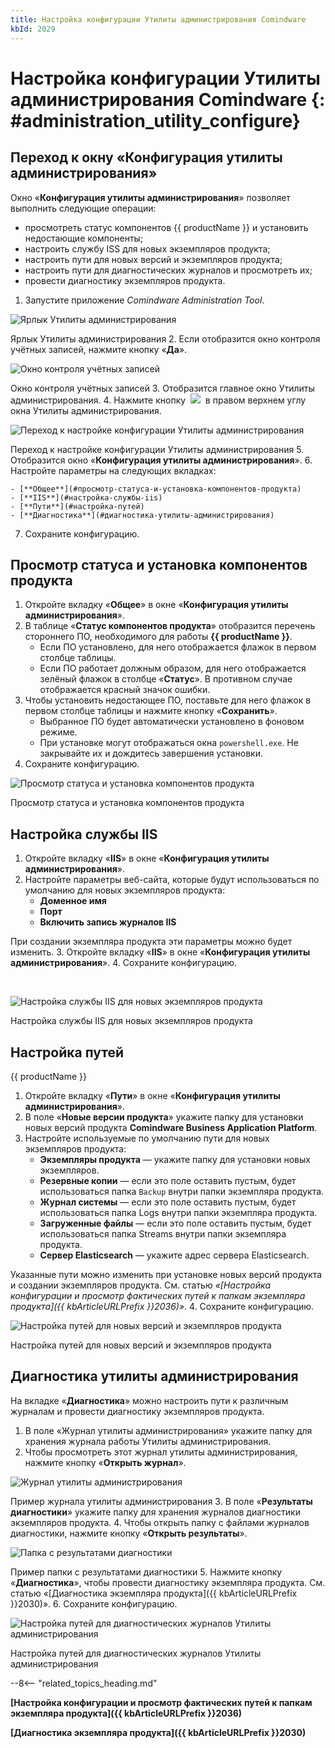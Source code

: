 ```yaml
---
title: Настройка конфигурации Утилиты администрирования Comindware
kbId: 2029
---
```


# Настройка конфигурации Утилиты администрирования Comindware {: #administration_utility_configure}

## Переход к окну «Конфигурация утилиты администрирования»

Окно «**Конфигурация утилиты администрирования**» позволяет выполнить следующие операции:

- просмотреть статус компонентов {{ productName }} и установить недостающие компоненты;
- настроить службу ISS для новых экземпляров продукта;
- настроить пути для новых версий и экземпляров продукта;
- настроить пути для диагностических журналов и просмотреть их;
- провести диагностику экземпляров продукта.

1. Запустите приложение *Comindware Administration Tool*.

![Ярлык Утилиты администрирования](https://kb.comindware.ru/assets/img_667a7d67b3735.png)

Ярлык Утилиты администрирования
2. Если отобразится окно контроля учётных записей, нажмите кнопку «**Да**».

![Окно контроля учётных записей](https://kb.comindware.ru/assets/img_667eab00ba55e.png)

Окно контроля учётных записей
3. Отобразится главное окно Утилиты администрирования.
4. Нажмите кнопку  ![](https://kb.comindware.ru/assets/img_667a7e419e390.png)  в правом верхнем углу окна Утилиты администрирования.

![Переход к настройке конфигурации Утилиты администрирования](https://kb.comindware.ru/assets/img_667ab2b1abb84.png)

Переход к настройке конфигурации Утилиты администрирования
5. Отобразится окно «**Конфигурация утилиты администрирования**».
6. Настройте параметры на следующих вкладках:

	- [**Общее**](#просмотр-статуса-и-установка-компонентов-продукта)
	- [**IIS**](#настройка-службы-iis)
	- [**Пути**](#настройка-путей)
	- [**Диагностика**](#диагностика-утилиты-администрирования)
7. Сохраните конфигурацию.

## Просмотр статуса и установка компонентов продукта

1. Откройте вкладку «**Общее**» в окне «**Конфигурация утилиты администрирования**».
2. В таблице «**Статус компонентов продукта**» отобразится перечень стороннего ПО, необходимого для работы **{{ productName }}**.
	- Если ПО установлено, для него отображается флажок в первом столбце таблицы.
	- Если ПО работает должным образом, для него отображается зелёный флажок в столбце «**Статус**». В противном случае отображается красный значок ошибки.
3. Чтобы установить недостающее ПО, поставьте для него флажок в первом столбце таблицы и нажмите кнопку «**Сохранить**».
	- Выбранное ПО будет автоматически установлено в фоновом режиме.
	- При установке могут отображаться окна `powershell.exe`. Не закрывайте их и дождитесь завершения установки.
4. Сохраните конфигурацию.

![Просмотр статуса и установка компонентов продукта](https://kb.comindware.ru/assets/img_667eab23c9752.png)

Просмотр статуса и установка компонентов продукта

## Настройка службы IIS

1. Откройте вкладку «**IIS**» в окне «**Конфигурация утилиты администрирования**».
2. Настройте параметры веб-сайта, которые будут использоваться по умолчанию для новых экземпляров продукта:
	- **Доменное имя**
	- **Порт**
	- **Включить запись журналов IIS**

При создании экземпляра продукта эти параметры можно будет изменить.
3. Откройте вкладку «**IIS**» в окне «**Конфигурация утилиты администрирования**».
4. Сохраните конфигурацию.

 

![Настройка службы IIS для новых экземпляров продукта](https://kb.comindware.ru/assets/img_667eab3d65c29.png)

Настройка службы IIS для новых экземпляров продукта

## Настройка путей
{{ productName }}
1. Откройте вкладку «**Пути**» в окне «**Конфигурация утилиты администрирования**».
2. В поле «**Новые версии продукта**» укажите папку для установки новых версий продукта **Comindware Business Application Platform**.
3. Настройте используемые по умолчанию пути для новых экземпляров продукта:
	- **Экземпляры продукта** — укажите папку для установки новых экземпляров.
	- **Резервные копии** — если это поле оставить пустым, будет использоваться папка `Backup` внутри папки экземпляра продукта.
	- **Журнал системы** — если это поле оставить пустым, будет использоваться папка Logs внутри папки экземпляра продукта.
	- **Загруженные файлы** — если это поле оставить пустым, будет использоваться папка Streams внутри папки экземпляра продукта.
	- **Сервер Elasticsearch** — укажите адрес сервера Elasticsearch.

Указанные пути можно изменить при установке новых версий продукта и создании экземпляров продукта. См. статью *«[Настройка конфигурации и просмотр фактических путей к папкам экземпляра продукта]({{ kbArticleURLPrefix }}2036)»*.
4. Сохраните конфигурацию.

![Настройка путей для новых версий и экземпляров продукта](https://kb.comindware.ru/assets/img_667eab5632a66.png)

Настройка путей для новых версий и экземпляров продукта

## Диагностика утилиты администрирования

На вкладке «**Диагностика**» можно настроить пути к различным журналам и провести диагностику экземпляров продукта.

1. В поле «Журнал утилиты администрирования» укажите папку для хранения журнала работы Утилиты администрирования.
2. Чтобы просмотреть этот журнал утилиты администрирования, нажмите кнопку «**Открыть журнал**».

![Журнал утилиты администрирования](https://kb.comindware.ru/assets/img_667aaab71953f.png)

Пример журнала утилиты администрирования
3. В поле «**Результаты диагностики**» укажите папку для хранения журналов диагностики экземпляров продукта.
4. Чтобы открыть папку с файлами журналов диагностики, нажмите кнопку «**Открыть результаты**».


![Папка с результатами диагностики](https://kb.comindware.ru/assets/img_667aaa95e002d.png)

Пример папки с результатами диагностики
5. Нажмите кнопку «**Диагностика**», чтобы провести диагностику экземпляра продукта. См. статью «[Диагностика экземпляра продукта]({{ kbArticleURLPrefix }}2030)».
6. Сохраните конфигурацию.

![Настройка путей для диагностических журналов Утилиты администрирования](https://kb.comindware.ru/assets/img_667eabfa31eac.png)

Настройка путей для диагностических журналов Утилиты администрирования

--8<-- "related_topics_heading.md"

**[Настройка конфигурации и просмотр фактических путей к папкам экземпляра продукта]({{ kbArticleURLPrefix }}2036)**

**[Диагностика экземпляра продукта]({{ kbArticleURLPrefix }}2030)**

